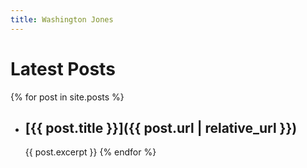 ```yaml
---
title: Washington Jones
---
```

# Latest Posts

{% for post in site.posts %}
- ## [{{ post.title }}]({{ post.url | relative_url }})
  {{ post.excerpt }}
{% endfor %}